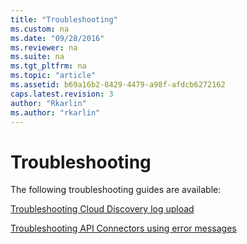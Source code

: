 ```yaml
---
title: "Troubleshooting"
ms.custom: na
ms.date: "09/28/2016"
ms.reviewer: na
ms.suite: na
ms.tgt_pltfrm: na
ms.topic: "article"
ms.assetid: b69a16b2-8429-4479-a98f-afdcb6272162
caps.latest.revision: 3
author: "Rkarlin"
ms.author: "rkarlin"
---
```

# Troubleshooting
The following troubleshooting guides are available:

[Troubleshooting Cloud Discovery log upload](troubleshooting-cloud-discovery.md)

[Troubleshooting API Connectors using error messages](troubleshooting-api-connectors-using-error-messages.md)